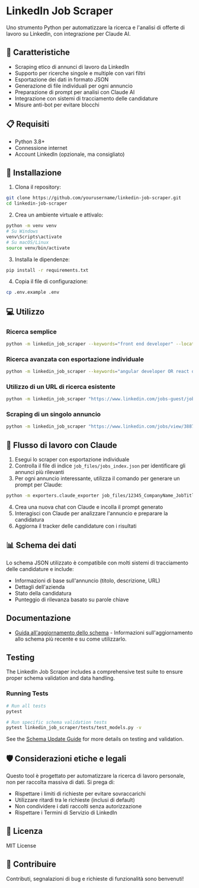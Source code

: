 # LinkedIn Job Scraper

Uno strumento Python per automatizzare la ricerca e l'analisi di offerte di lavoro su LinkedIn, con integrazione per Claude AI.

## 🚀 Caratteristiche

- Scraping etico di annunci di lavoro da LinkedIn
- Supporto per ricerche singole e multiple con vari filtri
- Esportazione dei dati in formato JSON
- Generazione di file individuali per ogni annuncio
- Preparazione di prompt per analisi con Claude AI
- Integrazione con sistemi di tracciamento delle candidature
- Misure anti-bot per evitare blocchi

## 📋 Requisiti

- Python 3.8+
- Connessione internet
- Account LinkedIn (opzionale, ma consigliato)

## 🔧 Installazione

1. Clona il repository:
```bash
git clone https://github.com/yourusername/linkedin-job-scraper.git
cd linkedin-job-scraper
```

2. Crea un ambiente virtuale e attivalo:
```bash
python -m venv venv
# Su Windows
venv\Scripts\activate
# Su macOS/Linux
source venv/bin/activate
```

3. Installa le dipendenze:
```bash
pip install -r requirements.txt
```

4. Copia il file di configurazione:
```bash
cp .env.example .env
```

## 💻 Utilizzo

### Ricerca semplice
```bash
python -m linkedin_job_scraper --keywords="front end developer" --location="Italy" --remote
```

### Ricerca avanzata con esportazione individuale
```bash
python -m linkedin_job_scraper --keywords="angular developer OR react developer" --location="Italy" --remote --seniority mid-senior --recent --export-individual
```

### Utilizzo di un URL di ricerca esistente
```bash
python -m linkedin_job_scraper "https://www.linkedin.com/jobs-guest/jobs/api/seeMoreJobPostings/search?keywords=..."
```

### Scraping di un singolo annuncio
```bash
python -m linkedin_job_scraper "https://www.linkedin.com/jobs/view/3887695775/"
```

## 🔄 Flusso di lavoro con Claude

1. Esegui lo scraper con esportazione individuale
2. Controlla il file di indice `job_files/jobs_index.json` per identificare gli annunci più rilevanti
3. Per ogni annuncio interessante, utilizza il comando per generare un prompt per Claude:
```bash
python -m exporters.claude_exporter job_files/12345_CompanyName_JobTitle.json
```
4. Crea una nuova chat con Claude e incolla il prompt generato
5. Interagisci con Claude per analizzare l'annuncio e preparare la candidatura
6. Aggiorna il tracker delle candidature con i risultati

## 📊 Schema dei dati

Lo schema JSON utilizzato è compatibile con molti sistemi di tracciamento delle candidature e include:
- Informazioni di base sull'annuncio (titolo, descrizione, URL)
- Dettagli dell'azienda
- Stato della candidatura
- Punteggio di rilevanza basato su parole chiave

## Documentazione

- [Guida all'aggiornamento dello schema](./SCHEMA_UPDATE_GUIDE.md) - Informazioni sull'aggiornamento allo schema più recente e su come utilizzarlo.


## Testing

The LinkedIn Job Scraper includes a comprehensive test suite to ensure proper schema validation and data handling.

### Running Tests

```bash
# Run all tests
pytest

# Run specific schema validation tests
pytest linkedin_job_scraper/tests/test_models.py -v
```

See the [Schema Update Guide](./SCHEMA_UPDATE_GUIDE.md#testing-the-schema-implementation) for more details on testing and validation.


## 🛡️ Considerazioni etiche e legali

Questo tool è progettato per automatizzare la ricerca di lavoro personale, non per raccolta massiva di dati. Si prega di:
- Rispettare i limiti di richieste per evitare sovraccarichi
- Utilizzare ritardi tra le richieste (inclusi di default)
- Non condividere i dati raccolti senza autorizzazione
- Rispettare i Termini di Servizio di LinkedIn

## 📝 Licenza

MIT License

## 🤝 Contribuire

Contributi, segnalazioni di bug e richieste di funzionalità sono benvenuti!
